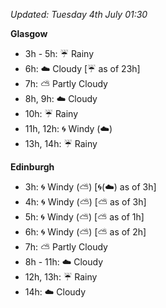 *Updated: Tuesday 4th July 01:30*

**Glasgow**

* 3h - 5h: :umbrella: Rainy
* 6h: :cloud: Cloudy [:umbrella: as of 23h]
* 7h: :partly_sunny: Partly Cloudy
* 8h, 9h: :cloud: Cloudy
* 10h: :umbrella: Rainy
* 11h, 12h: :cyclone: Windy (:cloud:)
* 13h, 14h: :umbrella: Rainy

**Edinburgh**

* 3h: :cyclone: Windy (:partly_sunny:) [:cyclone:(:cloud:) as of 3h]
* 4h: :cyclone: Windy (:partly_sunny:) [:partly_sunny: as of 3h]
* 5h: :cyclone: Windy (:partly_sunny:) [:partly_sunny: as of 1h]
* 6h: :cyclone: Windy (:partly_sunny:) [:partly_sunny: as of 2h]
* 7h: :partly_sunny: Partly Cloudy
* 8h - 11h: :cloud: Cloudy
* 12h, 13h: :umbrella: Rainy
* 14h: :cloud: Cloudy
